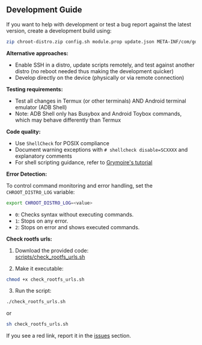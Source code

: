 ## Development Guide

If you want to help with development or test a bug report against the latest version, create a development build using:

```bash
zip chroot-distro.zip config.sh module.prop update.json META-INF/com/google/android/* system/bin/chroot-distro
```

**Alternative approaches:**
- Enable SSH in a distro, update scripts remotely, and test against another distro (no reboot needed thus making the development quicker)
- Develop directly on the device (physically or via remote connection)

**Testing requirements:**
- Test all changes in Termux (or other terminals) AND Android terminal emulator (ADB Shell)
- Note: ADB Shell only has Busybox and Android Toybox commands, which may behave differently than Termux

**Code quality:**
- Use `ShellCheck` for POSIX compliance
- Document warning exceptions with `# shellcheck disable=SCXXXX` and explanatory comments
- For shell scripting guidance, refer to [Grymoire's tutorial](https://www.grymoire.com/Unix/Sh.html)

**Error Detection:**

To control command monitoring and error handling, set the `CHROOT_DISTRO_LOG` variable:
```bash
export CHROOT_DISTRO_LOG=<value>
```
- `0`: Checks syntax without executing commands.
- `1`: Stops on any error.
- `2`: Stops on error and shows executed commands.

**Check rootfs urls:**

1. Download the provided code:  
[scripts/check_rootfs_urls.sh](https://github.com/Magisk-Modules-Alt-Repo/chroot-distro/tree/main/scripts/check_rootfs_urls.sh)

2. Make it executable:
```bash
chmod +x check_rootfs_urls.sh
```

3. Run the script:
```bash
./check_rootfs_urls.sh
```
or
```bash
sh check_rootfs_urls.sh
```

If you see a red link, report it in the [issues](https://github.com/Magisk-Modules-Alt-Repo/chroot-distro/issues) section.

